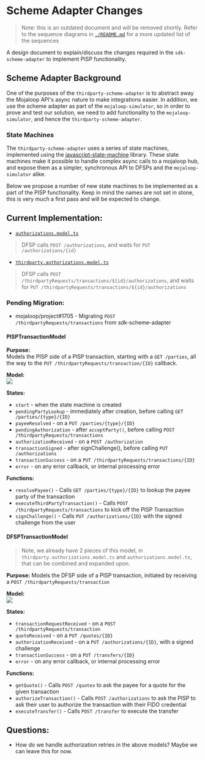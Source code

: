 # Scheme Adapter Changes
> Note: this is an outdated document and will be removed shortly. 
> Refer to the sequence diagrams in [`./README.md`](./README.md) for a more updated list of the sequences



A design document to explain/discuss the changes required in the `sdk-scheme-adapter` to implement PISP functionality.

## Scheme Adapter Background

One of the purposes of the `thirdparty-scheme-adapter` is to abstract away the Mojaloop API's async nature to make integrations easier. In addition, we use the scheme adapter as part of the `mojaloop-simulator`, so in order to prove and test our solution, we need to add functionality to the `mojaloop-simulator`, and hence the `thirdparty-scheme-adapter`.

### State Machines

The `thirdparty-scheme-adapter` uses a series of state machines, implemented using the [javascript-state-machine](https://github.com/jakesgordon/javascript-state-machine) library. These state machines make it possible to handle complex async calls to a mojaloop hub, and expose them as a simpler, synchronous API to DFSPs and the `mojaloop-simulator` alike.

Below we propose a number of new state machines to be implemented as a part of the PISP functionality. Keep in mind the names are not set in stone, this is very much a first pass and will be expected to change.

## Current Implementation:

- [`authorizations.model.ts`](../src/models/outbound/authorizations.model.ts)
> DFSP calls `POST /authorizations`, and waits for `PUT /authorizations/{id}`
- [`thirdparty.authorizations.model.ts`](../src/models/outbound/thirdparty.authorizations.model.ts)
> DFSP calls `POST /thirdpartyRequests/transactions/${id}/authorizations`, and waits for `PUT /thirdpartyRequests/transactions/${id}/authorizations`

### Pending Migration:

- mojaloop/project#1705 - Migrating `POST /thirdpartyRequests/transactions` from sdk-scheme-adapter


#### PISPTransactionModel

**Purpose:**   
Models the PISP side of a PISP transaction, starting with a `GET /parties`, all the way to the `PUT /thirdpartyRequests/transaction/{ID}` callback.

**Model:**  
![](./out/sequence/PispTransactionModel/PispTransactionModel.png)

**States:**
- `start` - when the state machine is created
- `pendingPartyLookup` - immediately after creation, before calling `GET /parties/{type}/{ID}`
- `payeeResolved` - on a `PUT /parties/{type}/{ID}`
- `pendingAuthorization` - after `acceptParty()`, before calling `POST /thirdpartyRequests/transactions`
- `authorizationReceived` - on a `POST /authorization`
- `transactionSigned` - after signChallenge(), before calling `PUT /authorizations`
- `transactionSuccess` - on a `PUT /thirdpartyRequests/transactions/{ID}`
- `error` - on any error callback, or internal processing error

**Functions:**
- `resolvePayee()` - Calls `GET /parties/{type}/{ID}` to lookup the payee party of the transaction
- `executeThirdPartyTransaction()` - Calls `POST /thirdpartyRequests/transactions` to kick off the PISP Transaction
- `signChallenge()` - Calls `PUT /authorizations/{ID}` with the signed challenge from the user


#### DFSPTransactionModel

> Note, we already have 2 pieces of this model, in `thirdparty.authorizations.model.ts` and `authorizations.model.ts`, that can be combined and expanded upon.

**Purpose:** 
Models the DFSP side of a PISP transaction, initiated by receiving a `POST /thirdpartyRequests/transaction`

**Model:**  
![](./out/sequence/DFSPTransactionModel/DFSPTransactionModel.png)

**States:**
- `transactionRequestReceived` - on a `POST /thirdpartyRequests/transaction`
- `quoteReceived` - on a `PUT /quotes/{ID}`
- `authorizationReceived` - on a `PUT /authorizations/{ID}`, with a signed challenge
- `transactionSuccess` - on a `PUT /transfers/{ID}`
- `error` - on any error callback, or internal processing error

**Functions:**
- `getQuote()` - Calls `POST /quotes` to ask the payee for a quote for the given transaction
- `authorizeTransaction()` - Calls `POST /authorizations` to ask the PISP to ask their user to authorize the transaction with their FIDO credential
- `executeTransfer()` - Calls `POST /transfer` to execute the transfer

## Questions:

- How do we handle authorization retries in the above models? Maybe we can leave this for now.
